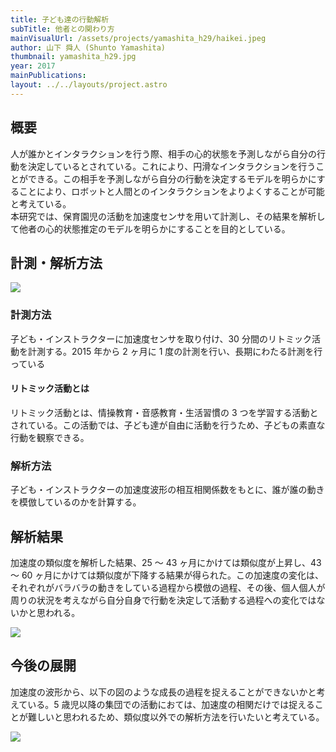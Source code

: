 ```yaml
---
title: 子ども達の行動解析
subTitle: 他者との関わり方
mainVisualUrl: /assets/projects/yamashita_h29/haikei.jpeg
author: 山下 舜人 (Shunto Yamashita)
thumbnail: yamashita_h29.jpg
year: 2017
mainPublications:
layout: ../../layouts/project.astro
---
```


## 概要

人が誰かとインタラクションを行う際、相手の心的状態を予測しながら自分の行動を決定しているとされている。これにより、円滑なインタラクションを行うことができる。この相手を予測しながら自分の行動を決定するモデルを明らかにすることにより、ロボットと人間とのインタラクションをよりよくすることが可能と考えている。  
本研究では、保育園児の活動を加速度センサを用いて計測し、その結果を解析して他者の心的状態推定のモデルを明らかにすることを目的としている。

## 計測・解析方法

![](/assets/projects/yamashita_h29/kankyo.jpeg)

### 計測方法

子ども・インストラクターに加速度センサを取り付け、30 分間のリトミック活動を計測する。2015 年から 2 ヶ月に 1 度の計測を行い、長期にわたる計測を行っている

#### リトミック活動とは

リトミック活動とは、情操教育・音感教育・生活習慣の 3 つを学習する活動とされている。この活動では、子ども達が自由に活動を行うため、子どもの素直な行動を観察できる。

### 解析方法

子ども・インストラクターの加速度波形の相互相関係数をもとに、誰が誰の動きを模倣しているのかを計算する。

## 解析結果

加速度の類似度を解析した結果、25 ～ 43 ヶ月にかけては類似度が上昇し、43 ～ 60 ヶ月にかけては類似度が下降する結果が得られた。この加速度の変化は、それぞれがバラバラの動きをしている過程から模倣の過程、その後、個人個人が周りの状況を考えながら自分自身で行動を決定して活動する過程への変化ではないかと思われる。

![](/assets/projects/yamashita_h29/result.png)

## 今後の展開

加速度の波形から、以下の図のような成長の過程を捉えることができないかと考えている。5 歳児以降の集団での活動におては、加速度の相関だけでは捉えることが難しいと思われるため、類似度以外での解析方法を行いたいと考えている。

![](/assets/projects/yamashita_h29/katei.png)
